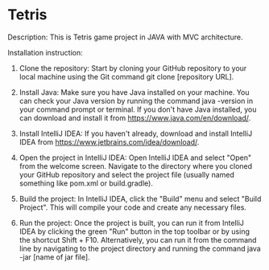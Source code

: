 # Tetris

Description:
This is Tetris game project in JAVA with MVC architecture. 

Installation instruction: 
1. Clone the repository: Start by cloning your GitHub repository to your local machine using the Git command git clone [repository URL].

2. Install Java: Make sure you have Java installed on your machine. You can check your Java version by running the command java -version in your command prompt or terminal. If you don't have Java installed, you can download and install it from https://www.java.com/en/download/.

3. Install IntelliJ IDEA: If you haven't already, download and install IntelliJ IDEA from https://www.jetbrains.com/idea/download/.

4. Open the project in IntelliJ IDEA: Open IntelliJ IDEA and select "Open" from the welcome screen. Navigate to the directory where you cloned your GitHub repository and select the project file (usually named something like pom.xml or build.gradle).

5. Build the project: In IntelliJ IDEA, click the "Build" menu and select "Build Project". This will compile your code and create any necessary files.

6. Run the project: Once the project is built, you can run it from IntelliJ IDEA by clicking the green "Run" button in the top toolbar or by using the shortcut Shift + F10. Alternatively, you can run it from the command line by navigating to the project directory and running the command java -jar [name of jar file].
